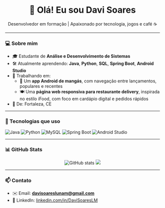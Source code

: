 <h1 align="center">👋 Olá! Eu sou Davi Soares</h1>

<p align="center">
  Desenvolvedor em formação | Apaixonado por tecnologia, jogos e café ☕
</p>

---

### 💻 Sobre mim

- 🎓 Estudante de **Análise e Desenvolvimento de Sistemas**
- 🛠️ Atualmente aprendendo: **Java**, **Python**, **SQL**, **Spring Boot**, **Android Studio**
- 🚀 Trabalhando em:
  - 📱 Um **app Android de mangás**, com navegação entre lançamentos, populares e recentes  
  - 🍽️ Uma **página web responsiva para restaurante delivery**, inspirada no estilo iFood, com foco em cardápio digital e pedidos rápidos
- 📍 De: Fortaleza, CE

---

### 🧰 Tecnologias que uso

![Java](https://img.shields.io/badge/Java-ED8B00?style=for-the-badge&logo=java&logoColor=white)
![Python](https://img.shields.io/badge/Python-3776AB?style=for-the-badge&logo=python&logoColor=white)
![MySQL](https://img.shields.io/badge/MySQL-005C84?style=for-the-badge&logo=mysql&logoColor=white)
![Spring Boot](https://img.shields.io/badge/Spring_Boot-6DB33F?style=for-the-badge&logo=spring-boot&logoColor=white)
![Android Studio](https://img.shields.io/badge/Android_Studio-3DDC84?style=for-the-badge&logo=android-studio&logoColor=white)

---

### 📊 GitHub Stats

<p align="center">
  <img src="https://github-readme-stats.vercel.app/api?username=DaviSoaresLM&show_icons=true&theme=tokyonight" alt="GitHub stats"/>
  <img src="https://github-readme-stats.vercel.app/api/top-langs/?username=DaviSoaresLM&layout=compact&theme=tokyonight"/>
</p>

---

### 📫 Contato

- ✉️ Email: **davisoareslunam@gmail.com**
- 💼 LinkedIn: [linkedin.com/in/DaviSoaresLM](https://linkedin.com/in/DaviSoaresLM)
